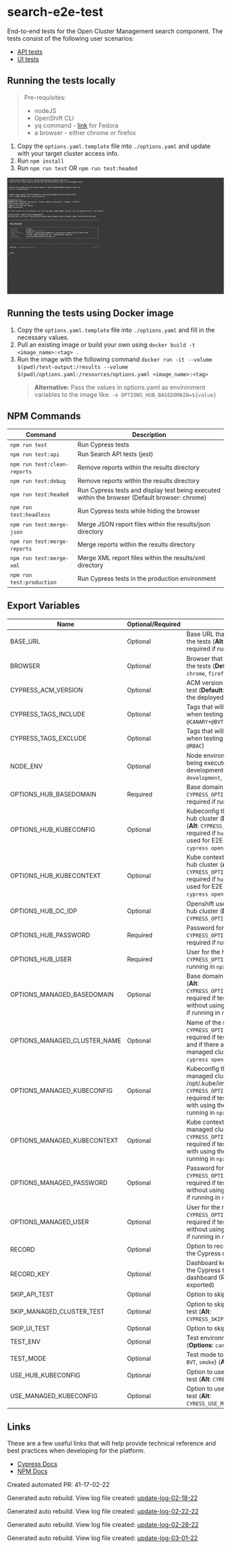 # search-e2e-test

End-to-end tests for the Open Cluster Management search component. The tests consist of the following user scenarios:

- [API tests](./tests/api/README.md)
- [UI tests](./tests/cypress/README.md)

## Running the tests locally

> Pre-requisites:
>
> - nodeJS
> - OpenShift CLI
> - yq command - [link](https://snapcraft.io/install/yq/fedora) for Fedora
> - a browser - either chrome or firefox

1. Copy the `options.yaml.template` file into `./options.yaml` and update with your target cluster access info.
2. Run `npm install`
3. Run `npm run test` OR `npm run test:headed`

![Cypress Test](docs/readme/images/cypress-test-headless.gif)

## Running the tests using Docker image

1. Copy the `options.yaml.template` file into `./options.yaml` and fill in the necessary values.
2. Pull an existing image or build your own using `docker build -t <image_name>:<tag> .`
3. Run the image with the following command `docker run -it --volume $(pwd)/test-output:/results --volume $(pwd)/options.yaml:/resources/options.yaml <image_name>:<tag>`
   > **Alternative:** Pass the values in options.yaml as environment variables to the image like: `-e OPTIONS_HUB_BASEDOMAIN=${value}`

## NPM Commands

| Command                      | Description                                                                                    |
| ---------------------------- | ---------------------------------------------------------------------------------------------- |
| `npm run test`               | Run Cypress tests                                                                              |
| `npm run test:api`           | Run Search API tests (jest)                                                                    |
| `npm run test:clean-reports` | Remove reports within the results directory                                                    |
| `npm run test:debug`         | Remove reports within the results directory                                                    |
| `npm run test:headed`        | Run Cypress tests and display test being executed within the browser (Default browser: chrome) |
| `npm run test:headless`      | Run Cypress tests while hiding the browser                                                     |
| `npm run test:merge-json`    | Merge JSON report files within the results/json directory                                      |
| `npm run test:merge-reports` | Merge reports within the results directory                                                     |
| `npm run test:merge-xml`     | Merge XML report files within the results/xml directory                                        |
| `npm run test:production`    | Run Cypress tests in the production environment                                                |

## Export Variables

| Name                         | Optional/Required | Description                                                                                                                         |
| ---------------------------- | ----------------- | ----------------------------------------------------------------------------------------------------------------------------------- |
| BASE_URL                     | Optional          | Base URL that Cypress will use to run the tests (**Alt**: `CYPRESS_BASE_URL`, required if running in `npx cypress open`)            |
| BROWSER                      | Optional          | Browser that Cypress will use to run the tests (**Default**: 'chrome', **Options**: `chrome`, `firefox`)                            |
| CYPRESS_ACM_VERSION          | Optional          | ACM version that is being used for the test (**Default**: Version is determined by the deployed ACM version)                        |
| CYPRESS_TAGS_INCLUDE         | Optional          | Tags that will include a subset of tests when testing in Cypress (i.e `@CANARY+@BVT`)                                             |
| CYPRESS_TAGS_EXCLUDE         | Optional          | Tags that will exclude a subset of tests when testing in Cypress (i.e `@ROSA+-@RBAC`)                                             |
| NODE_ENV                     | Optional          | Node enviroment that the E2E test is being executed in (**Default**: development **Options**: `debug`, `development`, `production`) |
| OPTIONS_HUB_BASEDOMAIN       | Required          | Base domain for the hub cluster (**Alt**: `CYPRESS_OPTIONS_HUB_BASEDOMAIN`, required if running in `npx cypress open`)              |
| OPTIONS_HUB_KUBECONFIG       | Optional          | Kubeconfig that will be used for the hub cluster (**Default**: /opt/.kube/config) (**Alt**: `CYPRESS_OPTIONS_HUB_KUBECONFIG`, required if `hub-kubeconfig` is being used for E2E test or if running in `npx cypress open`) |
| OPTIONS_HUB_KUBECONTEXT      | Optional          | Kube context that will be used for the hub cluster (**Alt**: `CYPRESS_OPTIONS_HUB_KUBECONTEXT`, required if `hub-kubeconfig` is being used for E2E test or if running in `npx cypress open`) |
| OPTIONS_HUB_OC_IDP           | Optional          | Openshift user identify provider for the hub cluster (**Default**: kube:admin) (**Alt**: `CYPRESS_OPTIONS_HUB_OC_IDP`)              |
| OPTIONS_HUB_PASSWORD         | Required          | Password for the hub cluster (**Alt**: `CYPRESS_OPTIONS_HUB_PASSWORD`, required if running in `npx cypress open`)                   |
| OPTIONS_HUB_USER             | Required          | User for the hub cluster (**Alt**: `CYPRESS_OPTIONS_HUB_USER`, required if running in `npx cypress open`)                           |
| OPTIONS_MANAGED_BASEDOMAIN   | Optional          | Base domain for the managed cluster (**Alt**: `CYPRESS_OPTIONS_MANAGED_BASEDOMAIN`, required if testing the managed cluster without using the `import-kubeconfig` or if running in `npx cypress open`) |
| OPTIONS_MANAGED_CLUSTER_NAME | Optional          | Name of the managed cluster (**Alt**: `CYPRESS_OPTIONS_MANAGED_CLUSTER_NAME`, required if testing the managed cluster and if there are more than one managed clusters or if running in `npx cypress open`)|
| OPTIONS_MANAGED_KUBECONFIG   | Optional          | Kubeconfig that will be used for the managed cluster (**Default**: /opt/.kube/import-config) (**Alt**: `CYPRESS_OPTIONS_MANAGED_KUBECONFIG`, required if testing the managed cluster with using the `import-kubeconfig` or if running in `npx cypress open`) |
| OPTIONS_MANAGED_KUBECONTEXT  | Optional          | Kube context that will be used for the managed cluster. (**Alt**: `CYPRESS_OPTIONS_MANAGED_KUBECONTEXT`, required if testing the managed cluster with using the `import-kubeconfig` or if running in `npx cypress open`) |
| OPTIONS_MANAGED_PASSWORD     | Optional          | Password for the managed cluster (**Alt**: `CYPRESS_OPTIONS_MANAGED_PASSWORD`, required if testing the managed cluster without using the `import-kubeconfig` or if running in `npx cypress open`) |
| OPTIONS_MANAGED_USER         | Optional          | User for the managed cluster (**Alt**: `CYPRESS_OPTIONS_MANAGED_USER`, required if testing the managed cluster without using the `import-kubeconfig` or if running in `npx cypress open`) |
| RECORD                       | Optional          | Option to record the E2E test run within the Cypress dashboard                                                                      |
| RECORD_KEY                   | Optional          | Dashboard key that is used to record the Cypress test within the Cypress dashboard (Required if `RECORD` is exported)               |
| SKIP_API_TEST                | Optional          | Option to skip the API E2E test                                                                                                     |
| SKIP_MANAGED_CLUSTER_TEST    | Optional          | Option to skip managed cluster E2E test (**Alt**: `CYPRESS_SKIP_MANAGED_CLUSTER_TEST`)                                              |
| SKIP_UI_TEST                 | Optional          | Option to skip the UI/Cypress E2E test                                                                                              |
| TEST_ENV                     | Optional          | Test environment to run the E2E test  (**Options**: `canary`, `rosa`)                                                               |
| TEST_MODE                    | Optional          | Test mode to run the E2E test  (**Options**: `BVT`, `smoke`) (**Alt**: `CYPRESS_TEST_MODE`)                                         |
| USE_HUB_KUBECONFIG           | Optional          | Option to use `hub-kubeconfig` in E2E test (**Alt**: `CYRESS_USE_HUB_KUBECONFIG`)                                                   |
| USE_MANAGED_KUBECONFIG       | Optional          | Option to use `import-kubeconfig` in E2E test (**Alt**: `CYRESS_USE_MANAGED_KUBECONFIG`)                                            |

## Links

These are a few useful links that will help provide technical reference and best practices when developing for the platform.

- [Cypress Docs](https://docs.cypress.io/guides/overview/why-cypress.html)
- [NPM Docs](https://docs.npmjs.com)

Created automated PR: 41-17-02-22

Generated auto rebuild. View log file created: [update-log-02-18-22](https://github.com/stolostron/search-e2e-test/blob/main/.github/logs/update-log-02-18-22.txt)

Generated auto rebuild. View log file created: [update-log-02-22-22](https://github.com/stolostron/search-e2e-test/blob/main/.github/logs/update-log-02-22-22.txt)

Generated auto rebuild. View log file created: [update-log-02-28-22](https://github.com/stolostron/search-e2e-test/blob/main/.github/logs/update-log-02-28-22.md)

Generated auto rebuild. View log file created: [update-log-03-01-22](https://github.com/stolostron/search-e2e-test/blob/main/.github/logs/update-log-03-01-22.md)
